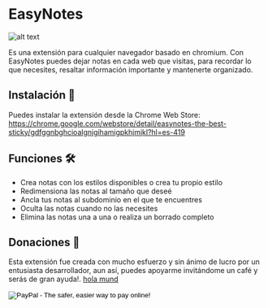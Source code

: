 # EasyNotes 
![alt text](https://raw.githubusercontent.com/andros-code/easyNotes/master/src/img/logo128.png) 

Es una extensión para cualquier navegador basado en chromium. Con EasyNotes puedes dejar notas en cada web que visitas, para recordar lo que necesites, resaltar información importante y mantenerte organizado.

## Instalación 🚀
Puedes instalar la extensión desde la Chrome Web Store:
https://chrome.google.com/webstore/detail/easynotes-the-best-sticky/gdfggnbghcioalgnjgihamigpkhjmjkl?hl=es-419


## Funciones 🛠️
* Crea notas con los estilos disponibles o crea tu propio estilo
* Redimensiona las notas al tamaño que deseé
* Ancla tus notas al subdominio en el que te encuentres
* Oculta las notas cuando no las necesites
* Elimina las notas una a una o realiza un borrado completo

## Donaciones :money_with_wings:
Esta extensión fue creada con mucho esfuerzo y sin ánimo de lucro por un entusiasta desarrollador, aun así, puedes apoyarme invitándome un café y serás de gran ayuda!.
<a href="#">hola mund</a>
<form id="donativesEx0A" action="https://www.paypal.com/cgi-bin/webscr" method="post" target="_top">
		<input type="hidden" name="cmd" value="_s-xclick">
		<input type="hidden" name="hosted_button_id" value="GC8A5YXZLDRMU">
	  <input type="image" src="https://www.paypalobjects.com/en_US/i/btn/btn_donateCC_LG.gif" border="0" name="submit" alt="PayPal - The safer, easier way to pay online!">
	<img alt="" border="0" src="https://www.paypalobjects.com/es_XC/i/scr/pixel.gif" width="1" height="1">
</form>






